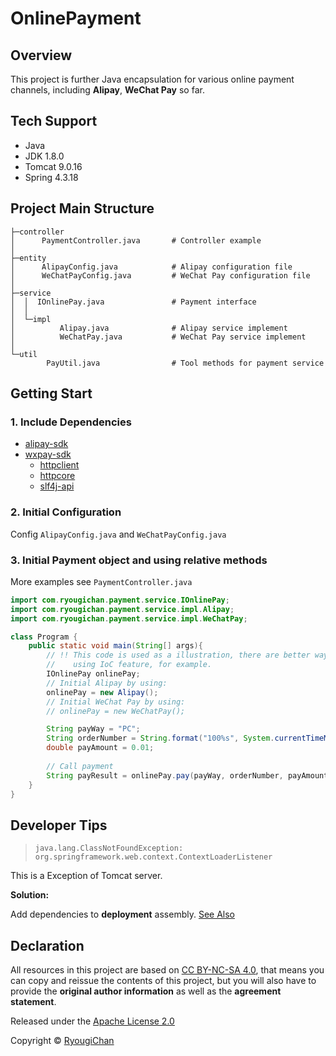 # OnlinePayment

## Overview

This project is further Java encapsulation for various online payment channels, including **Alipay**, **WeChat Pay** so far.

## Tech Support

- Java
- JDK 1.8.0
- Tomcat 9.0.16
- Spring 4.3.18

## Project Main Structure

```console
├─controller
│      PaymentController.java       # Controller example
│
├─entity
│      AlipayConfig.java            # Alipay configuration file
│      WeChatPayConfig.java         # WeChat Pay configuration file
│
├─service
│  │  IOnlinePay.java               # Payment interface
│  │
│  └─impl
│          Alipay.java              # Alipay service implement
│          WeChatPay.java           # WeChat Pay service implement
│
└─util
        PayUtil.java                # Tool methods for payment service
```

## Getting Start

### 1. Include Dependencies

- [alipay-sdk](https://docs.open.alipay.com/54/103419)
- [wxpay-sdk](https://pay.weixin.qq.com/wiki/doc/api/external/native.php?chapter=11_1)
    - [httpclient](https://mvnrepository.com/artifact/org.apache.httpcomponents/httpclient)
    - [httpcore](https://mvnrepository.com/artifact/org.apache.httpcomponents/httpcore)
    - [slf4j-api](https://mvnrepository.com/artifact/org.slf4j/slf4j-api)

### 2. Initial Configuration

Config `AlipayConfig.java` and `WeChatPayConfig.java`

### 3. Initial Payment object and using relative methods 

More examples see `PaymentController.java`

```java
import com.ryougichan.payment.service.IOnlinePay;
import com.ryougichan.payment.service.impl.Alipay;
import com.ryougichan.payment.service.impl.WeChatPay;

class Program {
    public static void main(String[] args){
        // !! This code is used as a illustration, there are better ways,
        //    using IoC feature, for example.
        IOnlinePay onlinePay;
        // Initial Alipay by using:
        onlinePay = new Alipay();
        // Initial WeChat Pay by using:
        // onlinePay = new WeChatPay();

        String payWay = "PC";
        String orderNumber = String.format("100%s", System.currentTimeMillis());
        double payAmount = 0.01;
        
        // Call payment
        String payResult = onlinePay.pay(payWay, orderNumber, payAmount);
    }
}
```

## Developer Tips

> `java.lang.ClassNotFoundException: org.springframework.web.context.ContextLoaderListener`

This is a Exception of Tomcat server.

**Solution:**

Add dependencies to **deployment** assembly. [See Also](https://stackoverflow.com/questions/6210757/java-lang-classnotfoundexception-org-springframework-web-context-contextloaderl)

## Declaration

All resources in this project are based on [CC BY-NC-SA 4.0](https://creativecommons.org/licenses/by-nc-sa/4.0/), that means you can copy and reissue the contents of this project, but you will also have to provide the **original author information** as well as the **agreement statement**.

Released under the [Apache License 2.0](LICENSE)

Copyright © [RyougiChan](https://github.com/RyougiChan)
